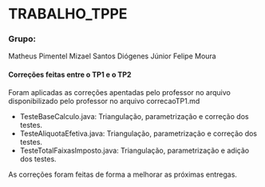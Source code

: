 # TRABALHO_TPPE

### Grupo:
Matheus Pimentel
Mizael Santos
Diógenes Júnior
Felipe Moura

#### Correções feitas entre o TP1 e o TP2

Foram aplicadas as correções apentadas pelo professor no arquivo disponibilizado pelo professor no arquivo correcaoTP1.md

- TesteBaseCalculo.java: Triangulação, parametrização e correção dos testes.
- TesteAliquotaEfetiva.java: Triangulação, parametrização e correção dos testes.
- TesteTotalFaixasImposto.java: Triangulação, parametrização e adição dos testes.

As correções foram feitas de forma a melhorar as próximas entregas.